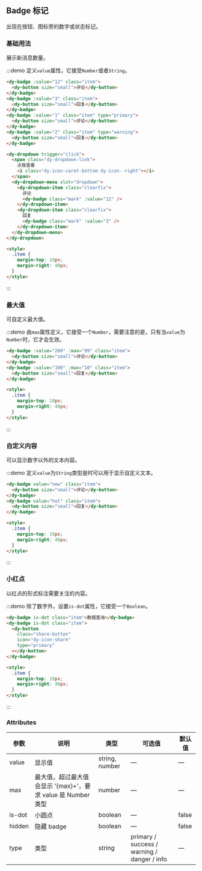 ## Badge 标记

出现在按钮、图标旁的数字或状态标记。

### 基础用法

展示新消息数量。

:::demo 定义`value`属性，它接受`Number`或者`String`。

```html
<dy-badge :value="12" class="item">
  <dy-button size="small">评论</dy-button>
</dy-badge>
<dy-badge :value="3" class="item">
  <dy-button size="small">回复</dy-button>
</dy-badge>
<dy-badge :value="1" class="item" type="primary">
  <dy-button size="small">评论</dy-button>
</dy-badge>
<dy-badge :value="2" class="item" type="warning">
  <dy-button size="small">回复</dy-button>
</dy-badge>

<dy-dropdown trigger="click">
  <span class="dy-dropdown-link">
    点我查看
    <i class="dy-icon-caret-bottom dy-icon--right"></i>
  </span>
  <dy-dropdown-menu slot="dropdown">
    <dy-dropdown-item class="clearfix">
      评论
      <dy-badge class="mark" :value="12" />
    </dy-dropdown-item>
    <dy-dropdown-item class="clearfix">
      回复
      <dy-badge class="mark" :value="3" />
    </dy-dropdown-item>
  </dy-dropdown-menu>
</dy-dropdown>

<style>
  .item {
    margin-top: 10px;
    margin-right: 40px;
  }
</style>
```

:::

### 最大值

可自定义最大值。

:::demo 由`max`属性定义，它接受一个`Number`，需要注意的是，只有当`value`为`Number`时，它才会生效。

```html
<dy-badge :value="200" :max="99" class="item">
  <dy-button size="small">评论</dy-button>
</dy-badge>
<dy-badge :value="100" :max="10" class="item">
  <dy-button size="small">回复</dy-button>
</dy-badge>

<style>
  .item {
    margin-top: 10px;
    margin-right: 40px;
  }
</style>
```

:::

### 自定义内容

可以显示数字以外的文本内容。

:::demo 定义`value`为`String`类型是时可以用于显示自定义文本。

```html
<dy-badge value="new" class="item">
  <dy-button size="small">评论</dy-button>
</dy-badge>
<dy-badge value="hot" class="item">
  <dy-button size="small">回复</dy-button>
</dy-badge>

<style>
  .item {
    margin-top: 10px;
    margin-right: 40px;
  }
</style>
```

:::

### 小红点

以红点的形式标注需要关注的内容。

:::demo 除了数字外，设置`is-dot`属性，它接受一个`Boolean`。

```html
<dy-badge is-dot class="item">数据查询</dy-badge>
<dy-badge is-dot class="item">
  <dy-button
    class="share-button"
    icon="dy-icon-share"
    type="primary"
  ></dy-button>
</dy-badge>

<style>
  .item {
    margin-top: 10px;
    margin-right: 40px;
  }
</style>
```

:::

### Attributes

| 参数   | 说明                                                         | 类型           | 可选值                                      | 默认值 |
| ------ | ------------------------------------------------------------ | -------------- | ------------------------------------------- | ------ |
| value  | 显示值                                                       | string, number | —                                           | —      |
| max    | 最大值，超过最大值会显示 '{max}+'，要求 value 是 Number 类型 | number         | —                                           | —      |
| is-dot | 小圆点                                                       | boolean        | —                                           | false  |
| hidden | 隐藏 badge                                                   | boolean        | —                                           | false  |
| type   | 类型                                                         | string         | primary / success / warning / danger / info | —      |
